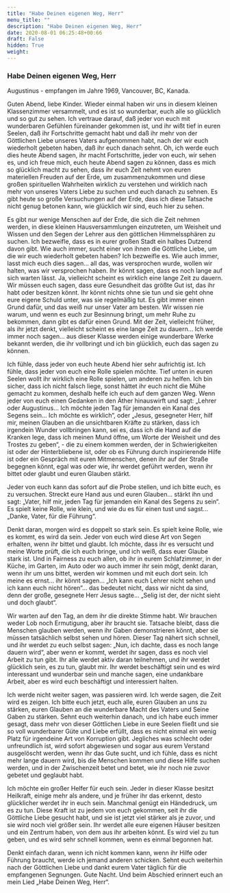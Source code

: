 ```yaml
---
title: "Habe Deinen eigenen Weg, Herr"
menu_title: ""
description: "Habe Deinen eigenen Weg, Herr"
date: 2020-08-01 06:25:48+00:66
draft: False
hidden: True
weight:
---
```

### Habe Deinen eigenen Weg, Herr

Augustinus - empfangen im Jahre 1969, Vancouver, BC, Kanada.

Guten Abend, liebe Kinder. Wieder einmal haben wir uns in diesem kleinen Klassenzimmer versammelt, und es ist so wunderbar, euch alle so glücklich und so gut zu sehen. Ich vertraue darauf, daß jeder von euch mit wunderbaren Gefühlen füreinander gekommen ist, und ihr wißt tief in euren Seelen, daß ihr Fortschritte gemacht habt und daß ihr mehr von der Göttlichen Liebe unseres Vaters aufgenommen habt, nach der wir euch wiederholt gebeten haben, daß ihr euch danach sehnt. Oh, ich werde euch dies heute Abend sagen, ihr macht Fortschritte, jeder von euch, wir sehen es, und ich freue mich, euch heute Abend sagen zu können, dass es mich so glücklich macht zu sehen, dass ihr euch Zeit nehmt von euren materiellen Freuden auf der Erde, um zusammenzukommen und diese großen spirituellen Wahrheiten wirklich zu verstehen und wirklich nach mehr von unseres Vaters Liebe zu suchen und euch danach zu sehnen. Es gibt heute so große Versuchungen auf der Erde, dass ich diese Tatsache nicht genug betonen kann, wie glücklich wir sind, euch hier zu sehen.  

Es gibt nur wenige Menschen auf der Erde, die sich die Zeit nehmen werden, in diese kleinen Hausversammlungen einzutreten, um Weisheit und Wissen und den Segen der Lehrer aus den göttlichen Himmelssphären zu suchen. Ich bezweifle, dass es in eurer großen Stadt ein halbes Dutzend davon gibt. Wie auch immer, sucht einer von ihnen die Göttliche Liebe, um die wir euch wiederholt gebeten haben? Ich bezweifle es. Wie auch immer, lasst mich euch dies sagen... all das, was versprochen wurde, wollen wir halten, was wir versprochen haben. Ihr könnt sagen, dass es noch lange auf sich warten lässt. Ja, vielleicht scheint es wirklich eine lange Zeit zu dauern. Wir müssen euch sagen, dass eure Gesundheit das größte Gut ist, das ihr habt oder besitzen könnt. Ihr könnt nichts ohne sie tun und sie geht ohne eure eigene Schuld unter, was sie regelmäßig tut. Es gibt immer einen Grund dafür, und das weiß nur unser Vater am besten. Wir wissen nie warum, und wenn es euch zur Besinnung bringt, um mehr Ruhe zu bekommen, dann gibt es dafür einen Grund. Mit der Zeit, vielleicht früher, als ihr jetzt denkt, vielleicht scheint es eine lange Zeit zu dauern... Ich werde immer noch sagen... aus dieser Klasse werden einige wunderbare Werke bekannt werden, die ihr vollbringt und ich bin glücklich, euch das sagen zu können.  

Ich fühle, dass jeder von euch heute Abend hier sehr aufrichtig ist. Ich fühle, dass jeder von euch eine Rolle spielen möchte. Tief unten in euren Seelen wollt ihr wirklich eine Rolle spielen, um anderen zu helfen. Ich bin sicher, dass ich nicht falsch liege, sonst hättet ihr euch nicht die Mühe gemacht zu kommen, deshalb helfe ich euch auf dem ganzen Weg. Wenn jeder von euch einen Gedanken in den Äther hinauswirft und sagt: „Lehrer oder Augustinus... Ich möchte jeden Tag für jemanden ein Kanal des Segens sein... Ich möchte es wirklich“, oder „Jesus, gesegneter Herr, hilf mir, meinen Glauben an die unsichtbaren Kräfte zu stärken, dass ich irgendein Wunder vollbringen kann, sei es, dass ich die Hand auf die Kranken lege, dass ich meinen Mund öffne, um Worte der Weisheit und des Trostes zu geben“, - die zu einem kommen werden, der in Schwierigkeiten ist oder der Hinterbliebene ist, oder ob es Führung durch inspirierende Hilfe ist oder ein Gespräch mit euren Mitmenschen, denen ihr auf der Straße begegnen könnt, egal was oder wie, ihr werdet geführt werden, wenn ihr bittet oder glaubt und euren Glauben stärkt.  

Jeder von euch kann das sofort auf die Probe stellen, und ich bitte euch, es zu versuchen. Streckt eure Hand aus und euren Glauben... stärkt ihn und sagt: „Vater, hilf mir, jeden Tag für jemanden ein Kanal des Segens zu sein“. Es spielt keine Rolle, wie klein, und wie du es für einen tust und sagst... „Danke, Vater, für die Führung“.  

Denkt daran, morgen wird es doppelt so stark sein. Es spielt keine Rolle, wie es kommt, es wird da sein. Jeder von euch wird diese Art von Segen erhalten, wenn ihr bittet und glaubt. Ich möchte, dass ihr es versucht und meine Worte prüft, die ich euch bringe, und ich weiß, dass euer Glaube stark ist. Und in Fairness zu euch allen, ob ihr in eurem Schlafzimmer, in der Küche, im Garten, im Auto oder wo auch immer ihr sein mögt, denkt daran, wenn ihr um uns bittet, werden wir kommen und mit euch dort sein. Ich meine es ernst... ihr könnt sagen... „Ich kann euch Lehrer nicht sehen und ich kann euch nicht hören“... das bedeutet nicht, dass wir nicht da sind, denn der große, gesegnete Herr Jesus sagte... „Selig ist der, der nicht sieht und doch glaubt“.  

Wir warten auf den Tag, an dem ihr die direkte Stimme habt. Wir brauchen weder Lob noch Ermutigung, aber ihr braucht sie. Tatsache bleibt, dass die Menschen glauben werden, wenn ihr Gaben demonstrieren könnt, aber sie müssen tatsächlich selbst sehen und hören. Dieser Tag nähert sich schnell, und ihr werdet zu euch selbst sagen: „Nun, ich dachte, dass es noch lange dauern wird“, aber wenn er kommt, werdet ihr sagen, dass es noch viel Arbeit zu tun gibt. Ihr alle werdet aktiv daran teilnehmen, und ihr werdet glücklich sein, es zu tun, glaubt mir. Ihr werdet beschäftigt sein und es wird interessant und wunderbar sein und manche sagen, eine undankbare Arbeit, aber es wird euch beschäftigt und interessiert halten.  

Ich werde nicht weiter sagen, was passieren wird. Ich werde sagen, die Zeit wird es zeigen. Ich bitte euch jetzt, euch alle, euren Glauben an uns zu stärken, euren Glauben an die wunderbare Macht des Vaters und Seine Gaben zu stärken. Sehnt euch weiterhin danach, und ich habe euch immer gesagt, dass mehr von dieser Göttlichen Liebe in eure Seelen fließt und sie so voll wunderbarer Güte und Liebe erfüllt, dass es nicht einmal ein wenig Platz für irgendeine Art von Korruption gibt. Jegliches was schlecht oder unfreundlich ist, wird sofort abgewiesen und sogar aus eurem Verstand ausgelöscht werden, wenn ihr das Gute sucht, und ich fühle, dass es nicht mehr lange dauern wird, bis die Menschen kommen und diese Hilfe suchen werden, und in der Zwischenzeit betet und betet, wie ihr noch nie zuvor gebetet und geglaubt habt.  

Ich möchte ein großer Helfer für euch sein. Jeder in dieser Klasse besitzt Heilkraft, einige mehr als andere, und je früher ihr das erkennt, desto glücklicher werdet ihr in euch sein. Manchmal genügt ein Händedruck, um es zu tun. Diese Kraft ist zu jedem von euch gekommen, seit ihr die Göttliche Liebe gesucht habt, und sie ist jetzt viel stärker als je zuvor, und sie wird noch viel größer sein. Ihr werdet alle eure eigenen Häuser besitzen und ein Zentrum haben, von dem aus ihr arbeiten könnt. Es wird viel zu tun geben, und es wird sehr schnell kommen, wenn es einmal begonnen hat.  

Denkt einfach daran, wenn ich nicht kommen kann, wenn ihr Hilfe oder Führung braucht, werde ich jemand anderen schicken. Sehnt euch weiterhin nach der Göttlichen Liebe und dankt eurem Vater täglich für die empfangenen Segnungen. Gute Nacht. Und beim Abschied erinnert euch an mein Lied „Habe Deinen Weg, Herr“.
